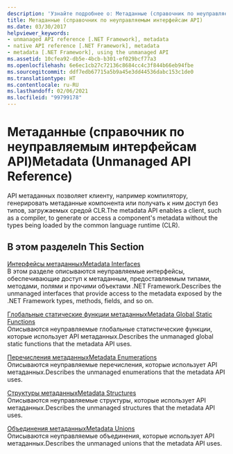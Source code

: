 ```yaml
---
description: 'Узнайте подробнее о: Метаданные (справочник по неуправляемым интерфейсам API)'
title: Метаданные (справочник по неуправляемым интерфейсам API)
ms.date: 03/30/2017
helpviewer_keywords:
- unmanaged API reference [.NET Framework], metadata
- native API reference [.NET Framework], metadata
- metadata [.NET Framework], using the unmanaged API
ms.assetid: 10cfea92-db5e-4bcb-b301-ef029bcf77a3
ms.openlocfilehash: 6e6ec1cb27c72136c8684cc4c3f844b66eb94fbe
ms.sourcegitcommit: ddf7edb67715a5b9a45e3dd44536dabc153c1de0
ms.translationtype: HT
ms.contentlocale: ru-RU
ms.lasthandoff: 02/06/2021
ms.locfileid: "99799178"
---
```

# <a name="metadata-unmanaged-api-reference"></a><span data-ttu-id="6ef95-103">Метаданные (справочник по неуправляемым интерфейсам API)</span><span class="sxs-lookup"><span data-stu-id="6ef95-103">Metadata (Unmanaged API Reference)</span></span>

<span data-ttu-id="6ef95-104">API метаданных позволяет клиенту, например компилятору, генерировать метаданные компонента или получать к ним доступ без типов, загружаемых средой CLR.</span><span class="sxs-lookup"><span data-stu-id="6ef95-104">The metadata API enables a client, such as a compiler, to generate or access a component's metadata without the types being loaded by the common language runtime (CLR).</span></span>  
  
## <a name="in-this-section"></a><span data-ttu-id="6ef95-105">В этом разделе</span><span class="sxs-lookup"><span data-stu-id="6ef95-105">In This Section</span></span>  

 [<span data-ttu-id="6ef95-106">Интерфейсы метаданных</span><span class="sxs-lookup"><span data-stu-id="6ef95-106">Metadata Interfaces</span></span>](metadata-interfaces.md)  
 <span data-ttu-id="6ef95-107">В этом разделе описываются неуправляемые интерфейсы, обеспечивающие доступ к метаданным, предоставляемым типами, методами, полями и прочими объектами .NET Framework.</span><span class="sxs-lookup"><span data-stu-id="6ef95-107">Describes the unmanaged interfaces that provide access to the metadata exposed by the .NET Framework types, methods, fields, and so on.</span></span>  
  
 [<span data-ttu-id="6ef95-108">Глобальные статические функции метаданных</span><span class="sxs-lookup"><span data-stu-id="6ef95-108">Metadata Global Static Functions</span></span>](metadata-global-static-functions.md)  
 <span data-ttu-id="6ef95-109">Описываются неуправляемые глобальные статистические функции, которые использует API метаданных.</span><span class="sxs-lookup"><span data-stu-id="6ef95-109">Describes the unmanaged global static functions that the metadata API uses.</span></span>  
  
 [<span data-ttu-id="6ef95-110">Перечисления метаданных</span><span class="sxs-lookup"><span data-stu-id="6ef95-110">Metadata Enumerations</span></span>](metadata-enumerations.md)  
 <span data-ttu-id="6ef95-111">Описываются неуправляемые перечисления, которые использует API метаданных.</span><span class="sxs-lookup"><span data-stu-id="6ef95-111">Describes the unmanaged enumerations that the metadata API uses.</span></span>  
  
 [<span data-ttu-id="6ef95-112">Структуры метаданных</span><span class="sxs-lookup"><span data-stu-id="6ef95-112">Metadata Structures</span></span>](metadata-structures.md)  
 <span data-ttu-id="6ef95-113">Описываются неуправляемые структуры, которые использует API метаданных.</span><span class="sxs-lookup"><span data-stu-id="6ef95-113">Describes the unmanaged structures that the metadata API uses.</span></span>  
  
 [<span data-ttu-id="6ef95-114">Объединения метаданных</span><span class="sxs-lookup"><span data-stu-id="6ef95-114">Metadata Unions</span></span>](metadata-unions.md)  
 <span data-ttu-id="6ef95-115">Описываются неуправляемые объединения, которые использует API метаданных.</span><span class="sxs-lookup"><span data-stu-id="6ef95-115">Describes the unmanaged unions that the metadata API uses.</span></span>
